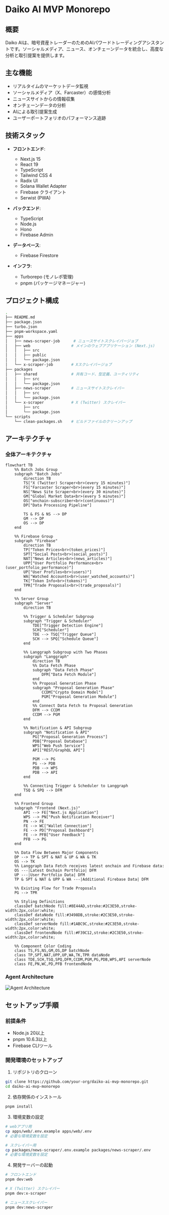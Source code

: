 # Daiko AI MVP Monorepo

## 概要

Daiko AIは、暗号資産トレーダーのためのAIパワードトレーディングアシスタントです。ソーシャルメディア、ニュース、オンチェーンデータを統合し、高度な分析と取引提案を提供します。

## 主な機能

- リアルタイムのマーケットデータ監視
- ソーシャルメディア（X、Farcaster）の感情分析
- ニュースサイトからの情報収集
- オンチェーンデータの分析
- AIによる取引提案生成
- ユーザーポートフォリオのパフォーマンス追跡

## 技術スタック

- **フロントエンド**:

  - Next.js 15
  - React 19
  - TypeScript
  - Tailwind CSS 4
  - Radix UI
  - Solana Wallet Adapter
  - Firebase クライアント
  - Serwist (PWA)

- **バックエンド**:

  - TypeScript
  - Node.js
  - Hono
  - Firebase Admin

- **データベース**:

  - Firebase Firestore

- **インフラ**:
  - Turborepo (モノレポ管理)
  - pnpm (パッケージマネージャー)

## プロジェクト構成

```zsh
.
├── README.md
├── package.json
├── turbo.json
├── pnpm-workspace.yaml
├── apps
│   ├── news-scraper-job      # ニュースサイトスクレイパージョブ
│   ├── web                  # メインのウェブアプリケーション (Next.js)
│   │   ├── src
│   │   ├── public
│   │   └── package.json
│   └── x-scraper-job        # Xスクレイパージョブ
├── packages
│   ├── shared               # 共有コード、型定義、ユーティリティ
│   │   ├── src
│   │   └── package.json
│   ├── news-scraper         # ニュースサイトスクレイパー
│   │   ├── src
│   │   └── package.json
│   └── x-scraper            # X (Twitter) スクレイパー
│       ├── src
│       └── package.json
└── scripts
    └── clean-packages.sh    # ビルドファイルのクリーンアップ
```

## アーキテクチャ

### 全体アーキテクチャ

```mermaid
flowchart TB
    %% Batch Jobs Group
    subgraph "Batch Jobs"
        direction TB
        TS["X (Twitter) Scraper<br>(every 15 minutes)"]
        FS["Farcaster Scraper<br>(every 15 minutes)"]
        NS["News Site Scraper<br>(every 30 minutes)"]
        GM["Global Market Data<br>(every 5 minutes)"]
        OS["onchain-subscriber<br>(continuous)"]
        DP["Data Processing Pipeline"]

        TS & FS & NS --> DP
        GM --> DP
        OS --> DP
    end

    %% Firebase Group
    subgraph "Firebase"
        direction TB
        TP["Token Prices<br>(token_prices)"]
        SPT["Social Posts<br>(social_posts)"]
        NAT["News Articles<br>(news_articles)"]
        UPP["User Portfolio Performance<br>(user_portfolio_performance)"]
        UP["User Profiles<br>(users)"]
        WA["Watched Accounts<br>(user_watched_accounts)"]
        TK["Token Info<br>(tokens)"]
        TPR["Trade Proposals<br>(trade_proposals)"]
    end

    %% Server Group
    subgraph "Server"
        direction TB

        %% Trigger & Scheduler Subgroup
        subgraph "Trigger & Scheduler"
            TDE["Trigger Detection Engine"]
            SCH["Scheduler"]
            TDE --> TSQ["Trigger Queue"]
            SCH --> SPQ["Schedule Queue"]
        end

        %% Langgraph Subgroup with Two Phases
        subgraph "Langgraph"
            direction TB
            %% Data Fetch Phase
            subgraph "Data Fetch Phase"
                DFM["Data Fetch Module"]
            end
            %% Proposal Generation Phase
            subgraph "Proposal Generation Phase"
                CCDM["Crypto Domain Model"]
                PGM["Proposal Generation Module"]
            end
            %% Connect Data Fetch to Proposal Generation
            DFM --> CCDM
            CCDM --> PGM
        end

        %% Notification & API Subgroup
        subgraph "Notification & API"
            PG["Proposal Generation Process"]
            PDB["Proposal Database"]
            WPS["Web Push Service"]
            API["REST/GraphQL API"]

            PGM --> PG
            PG --> PDB
            PDB --> WPS
            PDB --> API
        end

        %% Connecting Trigger & Scheduler to Langgraph
        TSQ & SPQ --> DFM
    end

    %% Frontend Group
    subgraph "Frontend (Next.js)"
        API --> FE["Next.js Application"]
        WPS --> PN["Push Notification Receiver"]
        PN --> FE
        FE --> WC["Wallet Connection"]
        FE --> PD["Proposal Dashboard"]
        FE --> PFB["User Feedback"]
        PFB --> PG
    end

    %% Data Flow Between Major Components
    DP --> TP & SPT & NAT & UP & WA & TK
    OS --> TK
    %% Langgraph Data Fetch receives latest onchain and Firebase data:
    OS ---|Latest Onchain Portfolio| DFM
    UP ---|User Portfolio Data| DFM
    TP & SPT & NAT & UPP & WA ---|Additional Firebase Data| DFM

    %% Existing Flow for Trade Proposals
    PG --> TPR

    %% Styling Definitions
    classDef batchNode fill:#8E44AD,stroke:#2C3E50,stroke-width:2px,color:white;
    classDef dataNode fill:#3498DB,stroke:#2C3E50,stroke-width:2px,color:white;
    classDef serverNode fill:#1ABC9C,stroke:#2C3E50,stroke-width:2px,color:white;
    classDef frontendNode fill:#F39C12,stroke:#2C3E50,stroke-width:2px,color:white;

    %% Component Color Coding
    class TS,FS,NS,GM,OS,DP batchNode
    class TP,SPT,NAT,UPP,UP,WA,TK,TPR dataNode
    class TDE,SCH,TSQ,SPQ,DFM,CCDM,PGM,PG,PDB,WPS,API serverNode
    class FE,PN,WC,PD,PFB frontendNode
```

### Agent Architecture

![Agent Architecture](./packages/proposal-agent/docs/graph.png)

## セットアップ手順

### 前提条件

- Node.js 20以上
- pnpm 10.6.3以上
- Firebase CLIツール

### 開発環境のセットアップ

1. リポジトリのクローン

```bash
git clone https://github.com/your-org/daiko-ai-mvp-monorepo.git
cd daiko-ai-mvp-monorepo
```

2. 依存関係のインストール

```bash
pnpm install
```

3. 環境変数の設定

```bash
# webアプリ用
cp apps/web/.env.example apps/web/.env
# 必要な環境変数を設定

# スクレイパー用
cp packages/news-scraper/.env.example packages/news-scraper/.env
# 必要な環境変数を設定
```

4. 開発サーバーの起動

```bash
# フロントエンド
pnpm dev:web

# X (Twitter) スクレイパー
pnpm dev:x-scraper

# ニューススクレイパー
pnpm dev:news-scraper
```
